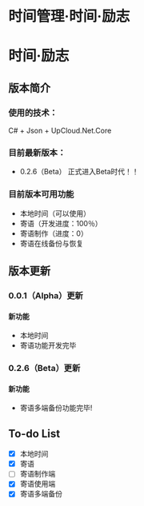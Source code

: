# 时间管理·时间·励志
# 时间·励志

## 版本简介
### 使用的技术：
C# +  Json  +  UpCloud.Net.Core
### 目前最新版本：
- 0.2.6（Beta）
正式进入Beta时代！！

### 目前版本可用功能
 - 本地时间（可以使用）
 - 寄语（开发进度：100％）
  - 寄语制作（进度：0） 
 - 寄语在线备份与恢复 


## 版本更新
### 0.0.1（Alpha）更新
#### 新功能
- 本地时间
- 寄语功能开发完毕

### 0.2.6（Beta）更新
#### 新功能
- 寄语多端备份功能完毕!

## To-do List
- [x] 本地时间
- [x] 寄语
 - [ ] 寄语制作端
 - [x] 寄语使用端
- [x] 寄语多端备份
